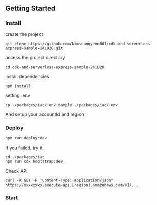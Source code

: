 ## Getting Started

### Install

create the project

```
git clone https://github.com/kimseungyeon001/cdk-and-serverless-express-sample-241028.git
```

access the project directory

```
cd cdk-and-serverless-express-sample-241028
```

install dependencies

```
npm install
```

setting .env

```
cp ./packages/iac/.env.sample ./packages/iac/.env
```

And setup your accountId and region

### Deploy

```
npm run deploy:dev
```

If you failed, try it.

```
cd ./packages/iac
npm run cdk bootstrap:dev
```

Check API

```
curl -X GET -H "Content-Type: application/json" https://xxxxxxxx.execute-api.[region].amazonaws.com/v1/...
```

### Start

```

```

